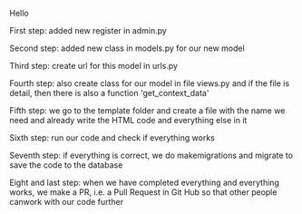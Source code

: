 Hello


First step:
added new register in admin.py

Second step:
added new class in models.py for our new model

Third step:
create url for this model in urls.py

Fourth step:
also create class for our model in file views.py and if the file is detail, then there is also a function 'get_context_data'

Fifth step:
we go to the template folder and create a file with the name we need and already write the HTML code and everything else in it

Sixth step:
run our code and check if everything works

Seventh step:
if everything is correct, we do makemigrations and migrate to save the code to the database

Eight and last step:
when we have completed everything and everything works, we make a PR, i.e. a Pull Request in Git Hub so that other people canwork with our code further
